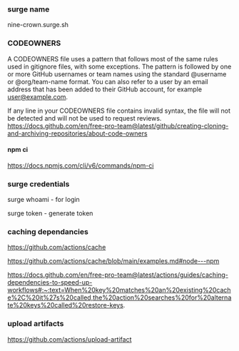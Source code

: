 ### surge name

nine-crown.surge.sh

### CODEOWNERS

A CODEOWNERS file uses a pattern that follows most of the same rules used in gitignore files, with some exceptions. The pattern is followed by one or more GitHub usernames or team names using the standard @username or @org/team-name format. You can also refer to a user by an email address that has been added to their GitHub account, for example user@example.com.

If any line in your CODEOWNERS file contains invalid syntax, the file will not be detected and will not be used to request reviews.
https://docs.github.com/en/free-pro-team@latest/github/creating-cloning-and-archiving-repositories/about-code-owners

#### npm ci

https://docs.npmjs.com/cli/v6/commands/npm-ci

### surge credentials

surge whoami - for login

surge token - generate token

### caching dependancies

https://github.com/actions/cache

https://github.com/actions/cache/blob/main/examples.md#node---npm

https://docs.github.com/en/free-pro-team@latest/actions/guides/caching-dependencies-to-speed-up-workflows#:~:text=When%20key%20matches%20an%20existing%20cache%2C%20it%27s%20called,the%20action%20searches%20for%20alternate%20keys%20called%20restore-keys.

### upload artifacts

https://github.com/actions/upload-artifact
